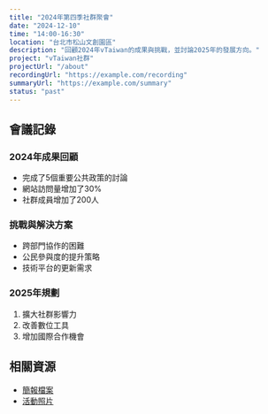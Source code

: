 ```yaml
---
title: "2024年第四季社群聚會"
date: "2024-12-10"
time: "14:00-16:30"
location: "台北市松山文創園區"
description: "回顧2024年vTaiwan的成果與挑戰，並討論2025年的發展方向。"
project: "vTaiwan社群"
projectUrl: "/about"
recordingUrl: "https://example.com/recording"
summaryUrl: "https://example.com/summary"
status: "past"
---
```


## 會議記錄

### 2024年成果回顧

- 完成了5個重要公共政策的討論
- 網站訪問量增加了30%
- 社群成員增加了200人

### 挑戰與解決方案

- 跨部門協作的困難
- 公民參與度的提升策略
- 技術平台的更新需求

### 2025年規劃

1. 擴大社群影響力
2. 改善數位工具
3. 增加國際合作機會

## 相關資源

- [簡報檔案](https://example.com/slides)
- [活動照片](https://example.com/photos)
